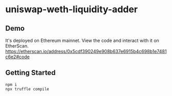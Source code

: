 # uniswap-weth-liquidity-adder

## Demo

It's deployed on Ethereum mainnet.
View the code and interact with it on EtherScan.
https://etherscan.io/address/0x5cdf390249e908b637e6915b4c698b1e7481c6e2#code

## Getting Started

```
npm i
npx truffle compile
```
